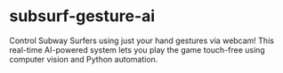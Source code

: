 # subsurf-gesture-ai
Control Subway Surfers using just your hand gestures via webcam!   This real-time AI-powered system lets you play the game touch-free using computer vision and Python automation.
